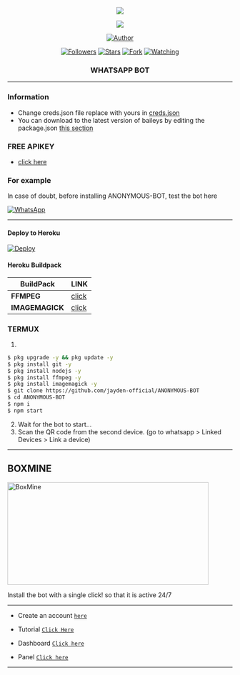  
<p align="center"> 
<img src="https://komarev.com/ghpvc/?username=jayden-official&color=brightgreen" />

<p align="center"> 
<img src="https://telegra.ph/file/998cb1994eafc039e2a8f.jpg" />
</p>

<p/>
<p align="center">
<a href="https://github.com/jayden-official"><img title="Author" src="https://img.shields.io/badge/ANONYMOUS-BOT-black?style=for-the-badge&logo=whatsApp"></a>
<p/>
<p align="center">
<a href="https://github.com/jayden-official?tab=followers"><img title="Followers" src="https://img.shields.io/github/followers/jayden-official?label=Followers&style=social"></a>
<a href="https://github.com/jayden-official/ANONYMOUS-BOT/stargazers/"><img title="Stars" src="https://img.shields.io/github/stars/jayden-official/ANONYMOUS-BOT?&style=social"></a>
<a href="https://github.com/jayden-official/ANONYMOUS-BOT/network/members"><img title="Fork" src="https://img.shields.io/github/forks/jayden-official/ANONYMOUS-BOT?style=social"></a>
<a href="https://github.com/jayden-official/ANONYMOUS-BOT/watchers"><img title="Watching" src="https://img.shields.io/github/watchers/jayden-official/ANONYMOUS-BOT?label=Watching&style=social"></a>
</p>



<h3 align="center">WHATSAPP BOT</h3>

***
### Information
- Change creds.json file replace with yours in [creds.json](https://github.com/Jayden-official/ANONYMOUS-BOT/edit/main/AnonymousSession/creds.json)
- You can download to the latest version of baileys by editing the package.json [this section](https://github.com/jayden-official/ANONYMOUS-BOT/blob/main/package.json#L42)

### FREE APIKEY
-  [click here](https://api.fgmods.xyz)

### For example
In case of doubt, before installing ANONYMOUS-BOT, test the bot here

[![WhatsApp](https://img.shields.io/badge/ANONYMOUS-BOT-25D366?style=for-the-badge&logo=whatsapp&logoColor=white)](https://linkbio.co/6032406az4dFk) 

***

#### Deploy to Heroku
[![Deploy](https://www.herokucdn.com/deploy/button.svg)](https://dashboard.heroku.com/new?template=https://github.com/jayden-official/ANONYMOUS-BOT)

#### Heroku Buildpack
| BuildPack | LINK |
|--------|--------|
| **FFMPEG** |[click](https://github.com/jonathanong/heroku-buildpack-ffmpeg-latest) |
| **IMAGEMAGICK** | [click](https://github.com/DuckyTeam/heroku-buildpack-imagemagick) |

### TERMUX
1. 
```sh
$ pkg upgrade -y && pkg update -y
$ pkg install git -y
$ pkg install nodejs -y
$ pkg install ffmpeg -y
$ pkg install imagemagick -y
$ git clone https://github.com/jayden-official/ANONYMOUS-BOT
$ cd ANONYMOUS-BOT
$ npm i 
$ npm start
```
2. Wait for the bot to start...
3. Scan the QR code from the second device. (go to whatsapp > Linked Devices > Link a device)
---------


## BOXMINE

<a href="https://dash.boxmineworld.com/register?ref=Mb0BN5ny"><img src="https://k.top4top.io/p_2413wh2bh0.jpg" width="450" height="230" alt="BoxMine"/></a>

Install the bot with a single click! so that it is active 24/7

---------
* Create an account [`here`](https://dash.boxmineworld.com/register?ref=Mb0BN5ny)
* Tutorial [`Click Here`](https://youtu.be/xFqjKN1Qt80)

* Dashboard [`Click here`](https://dash.boxmineworld.com)
* Panel [`Click here`](https://panel.boxmineworld.com/)

---------
